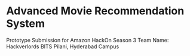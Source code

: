 # Advanced Movie Recommendation System
 Prototype Submission for Amazon HackOn Season 3
 Team Name: Hackverlords
 BITS Pilani, Hyderabad Campus
